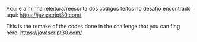 Aqui é a minha releitura/reescrita dos códigos feitos no desafio encontrado aqui: https://javascript30.com/

This is the remake of the codes done in the challenge that you can fing here: https://javascript30.com/